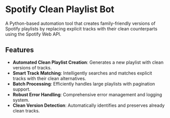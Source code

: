 # Spotify Clean Playlist Bot
A Python-based automation tool that creates family-friendly versions of Spotify playlists by replacing explicit tracks with their clean counterparts using the Spotify Web API.


## Features
- **Automated Clean Playlist Creation**: Generates a new playlist with clean versions of tracks.
- **Smart Track Matching**: Intelligently searches and matches explicit tracks with their clean alternatives.
- **Batch Processing**: Efficiently handles large playlists with pagination support.
- **Robust Error Handling**: Comprehensive error management and logging system.
- **Clean Version Detection**: Automatically identifies and preserves already clean tracks.
